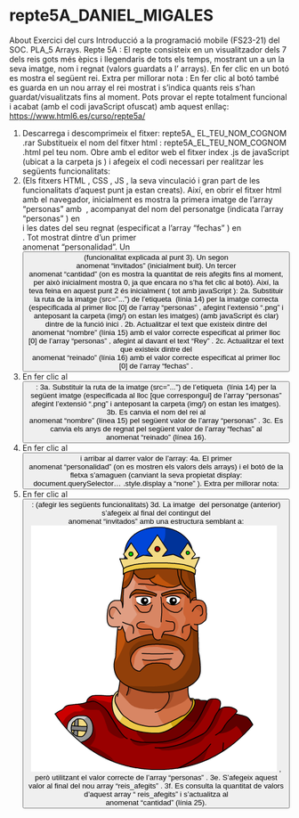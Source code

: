 # repte5A_DANIEL_MIGALES
About Exercici del curs Introducció a la programació mobile (FS23-21) del SOC. PLA_5 Arrays.
Repte 5A :
El repte consisteix en un visualitzador dels 7 dels reis gots més èpics i llegendaris de tots els
temps, mostrant un a un la seva imatge, nom i regnat (valors guardats a l’ arrays).
En fer clic en un botó es mostra el següent rei.
Extra per millorar nota : En fer clic al botó també es guarda en un nou array el rei mostrat i
s’indica quants reis s’han guardat/visualitzats fins al moment.
Pots provar el repte totalment funcional i acabat (amb el codi javaScript ofuscat) amb aquest
enllaç: https://www.html6.es/curso/repte5a/
1. Descarrega i descomprimeix el fitxer: repte5A_ EL_TEU_NOM_COGNOM .rar
Substitueix el nom del fitxer html : repte5A_EL_TEU_NOM_COGNOM .html pel teu nom.
Obre amb el editor web el fitxer index .js de javaScript (ubicat a la carpeta js ) i afegeix el
codi necessari per realitzar les següents funcionalitats:
2. (Els fitxers HTML , CSS , JS , la seva vinculació i gran part de les funcionalitats d’aquest punt
ja estan creats).
Així, en obrir el fitxer html amb el navegador, inicialment es mostra la primera imatge de
l’array “personas” amb <img id=”imatge”...> , acompanyat del nom del personatge (indicata l’array “personas” ) en <div id=”nombre”...> i les dates del seu regnat (especificat a
l’array “fechas” ) en <div id=”reinado”...> . Tot mostrat dintre d’un primer <DIV> anomenat
“personalidad”.
Un <BUTTON> (funcionalitat explicada al punt 3).
Un segon <DIV> anomenat “invitados” (inicialment buit).
Un tercer <DIV> anomenat “cantidad” (on es mostra la quantitat de reis afegits fins al
moment, per això inicialment mostra 0, ja que encara no s’ha fet clic al botó).
Així, la teva feina en aquest punt 2 és inicialment ( tot amb javaScript ):
2a. Substituir la ruta de la imatge (src=”...”) de l’etiqueta <img id=”imatge”> (línia 14) per
la imatge correcta (especificada al primer lloc [0] de l’array “personas” , afegint
l’extensió “.png” i anteposant la carpeta (img/) on estan les imatges) (amb javaScript
és clar) dintre de la funció inici .
2b. Actualitzar el text que existeix dintre del <DIV> anomenat “nombre” (línia 15) amb el
valor correcte especificat al primer lloc [0] de l’array “personas” , afegint al davant el
text “Rey” .
2c. Actualitzar el text que existeix dintre del <DIV> anomenat “reinado” (línia 16) amb el
valor correcte especificat al primer lloc [0] de l’array “fechas” .
3. En fer clic al <BUTTON>:
3a. Substituir la ruta de la imatge (src=”...”) de l’etiqueta <img id=”imatge”> (línia 14) per
la següent imatge (especificada al lloc [que correspongui] de l’array “personas”
afegint l’extensió “.png” i anteposant la carpeta (img/) on estan les imatges).
3b. Es canvia el nom del rei al <DIV> anomenat “nombre” (línea 15) pel següent valor de
l’array “personas” .
3c. Es canvia els anys de regnat pel següent valor de l’array “fechas” al <DIV> anomenat
“reinado” (línea 16).
4. En fer clic al <BUTTON> i arribar al darrer valor de l’array:
4a. El primer <DIV> anomenat “personalidad” (on es mostren els valors dels arrays) i el
botó de la fletxa s’amaguen (canviant la seva propietat display:
document.querySelector… .style.display a “none” ).
Extra per millorar nota:
5. En fer clic al <BUTTON> :
(afegir les següents funcionalitats)
3d. La imatge <img> del personatge (anterior) s’afegeix al final del contingut del <DIV>
anomenat “invitados” amb una estructura semblant a: <img src="img/ataulfo.png"> ,
però utilitzant el valor correcte de l’array “personas” .
3e. S’afegeix aquest valor al final del nou array “reis_afegits” .
3f. Es consulta la quantitat de valors d’aquest array “ reis_afegits” i s’actualitza al <DIV>
anomenat “cantidad” (línia 25).
